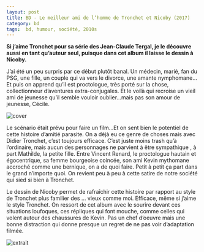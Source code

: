 ```yaml
---
layout: post
title: BD - Le meilleur ami de l’homme de Tronchet et Nicoby (2017)
category: bd
tags:  bd, humour, société, 2010s
---
```


**Si j’aime Tronchet pour sa série des Jean-Claude Tergal, je le découvre aussi en tant qu’auteur seul, puisque dans cet album il laisse le dessin à Nicoby.**

J’ai été un peu surpris par ce début plutôt banal. Un médecin, marié, fan du PSG, une fille, un couple qui va vers le divorce, une amante nymphomane…Et puis on apprend qu’il est proctologue, très porté sur la chose, collectionneur d’aventures extra-conjugales. Et le voilà qui recroise un vieil ami de jeunesse qu’il semble vouloir oublier…mais pas son amour de jeunesse, Cécile.

![cover](https://cheziceman.files.wordpress.com/2020/05/meilleuramitronchet.jpeg)

Le scénario était prévu pour faire un film…Et on sent bien le potentiel de cette histoire d’amitié parasite. On a déjà eu ce genre de choses mais avec Didier Tronchet, c’est toujours efficace. C’est juste moins trash qu’à l’ordinaire, mais aucun des personnages ne parvient à être sympathique , à part Mathilde, la petite fille. Entre Vincent Renard, le proctologue hautain et égocentrique, sa femme bourgeoise coincée, son ami Kevin mythomane accroché comme une bernique, on a de quoi faire. Petit à petit ça part dans le grand n’importe quoi. On revient peu à peu à cette satire de notre société qui sied si bien à Tronchet.

Le dessin de Nicoby permet de rafraîchir cette histoire par rapport au style de Tronchet plus familier des … vieux comme moi. Efficace, même si j’aime le style Tronchet. On ressort de cet album avec le sourire devant ces situations loufoques, ces répliques qui font mouche, comme celles qui volent autour des chaussures de Kevin. Pas un chef d’oeuvre mais une bonne distraction qui donne presque un regret de ne pas voir d’adaptation filmée.

![extrait](https://cheziceman.files.wordpress.com/2020/05/meilleuramitronchet2.jpg)
